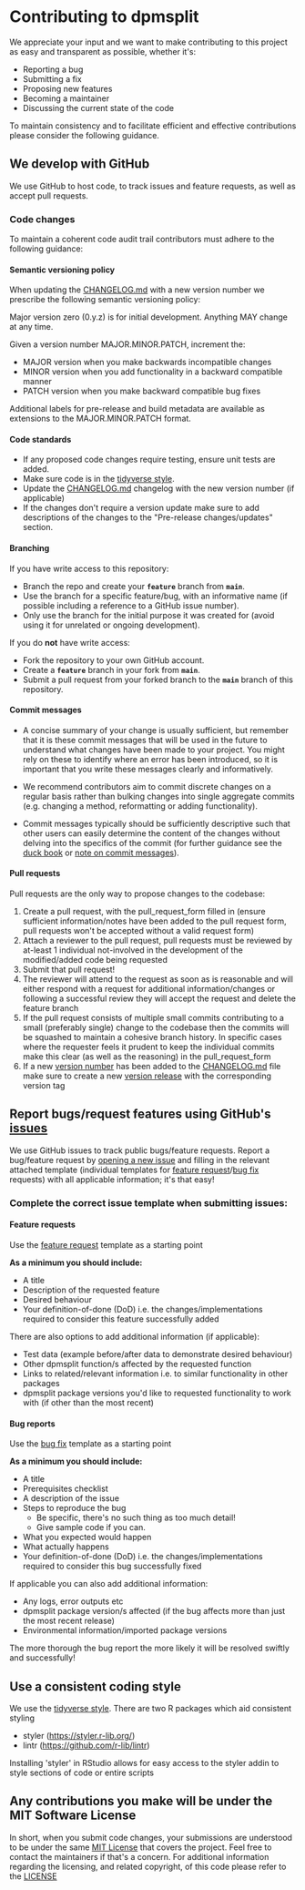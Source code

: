 # Contributing to  dpmsplit

We appreciate your input and we want to make contributing to this project as easy and transparent as possible, whether it's:

-   Reporting a bug
-   Submitting a fix
-   Proposing new features
-   Becoming a maintainer
-   Discussing the current state of the code

To maintain consistency and to facilitate efficient and effective contributions please consider the following guidance.

## We develop with GitHub

We use GitHub to host code, to track issues and feature requests, as well as accept pull requests.

### Code changes

To maintain a coherent code audit trail contributors must adhere to the following guidance: 

#### Semantic versioning policy

When updating the [CHANGELOG.md](https://github.com/ONSdigital/dpmsplit/blob/main/CHANGELOG.md) with a new version number we prescribe the following semantic versioning policy:

Major version zero (0.y.z) is for initial development. Anything MAY change at any time.

Given a version number MAJOR.MINOR.PATCH, increment the:

- MAJOR version when you make backwards incompatible changes
- MINOR version when you add functionality in a backward compatible manner
- PATCH version when you make backward compatible bug fixes

Additional labels for pre-release and build metadata are available as extensions to the MAJOR.MINOR.PATCH format.

#### Code standards
- If any proposed code changes require testing, ensure unit tests are added.
- Make sure code is in the [tidyverse style](https://style.tidyverse.org/).
- Update the [CHANGELOG.md](https://github.com/ONSdigital/dpmsplit/blob/main/CHANGELOG.md) changelog with the new version number (if applicable)
- If the changes don't require a version update make sure to add descriptions of the changes to the "Pre-release changes/updates" section. 


#### Branching

If you have write access to this repository:

- Branch the repo and create your **`feature`** branch from **`main`**.
- Use the branch for a specific feature/bug, with an informative name (if possible including a reference to a GitHub issue number).
- Only use the branch for the initial purpose it was created for (avoid using it for unrelated or ongoing development).

If you do **not** have write access:

- Fork the repository to your own GitHub account.
- Create a **`feature`** branch in your fork from **`main`**.
- Submit a pull request from your forked branch to the **`main`** branch of this repository.

#### Commit messages

- A concise summary of your change is usually sufficient, but remember that it is these commit messages that will be used in the future to understand what changes have been made to your project. You might rely on these to identify where an error has been introduced, so it is important that you write these messages clearly and informatively.

- We recommend contributors aim to commit discrete changes on a regular basis rather than bulking changes into single aggregate commits (e.g. changing a method, reformatting or adding functionality).

- Commit messages typically should be sufficiently descriptive such that other users can easily determine the content of the changes without delving into the specifics of the commit (for further guidance see the [duck book](https://best-practice-and-impact.github.io/qa-of-code-guidance/version_control.html#write-short-and-informative-commits) or [note on commit messages](https://tbaggery.com/2008/04/19/a-note-about-git-commit-messages.html)).


#### Pull requests

Pull requests are the only way to propose changes to the codebase:

1. Create a pull request, with the pull_request_form filled in (ensure sufficient information/notes have been added to the pull request form, pull requests won't be accepted without a valid request form)
2. Attach a reviewer to the pull request, pull requests must be reviewed by at-least 1 individual not-involved in the development of the modified/added code being requested
3. Submit that pull request!
4. The reviewer will attend to the request as soon as is reasonable and will either respond with a request for additional information/changes or following a successful review they will accept the request and delete the feature branch
5. If the pull request consists of multiple small commits contributing to a small (preferably single) change to the codebase then the commits will be squashed to maintain a cohesive branch history. In specific cases where the requester feels it prudent to keep the individual commits make this clear (as well as the reasoning) in the pull_request_form
6. If a new [version number](https://semver.org/) has been added to the [CHANGELOG.md](https://github.com/ONSdigital/dpmsplit/blob/main/CHANGELOG.md) file make sure to create a new [version release]((https://github.com/ONSdigital/dpmsplit/releases/new)) with the corresponding version tag

## Report bugs/request features using GitHub's [issues](https://github.com/ONSdigital/dpmsplit/issues)

We use GitHub issues to track public bugs/feature requests. Report a bug/feature request by [opening a new issue](https://github.com/ONSdigital/dpmsplit/issues/new/choose) and filling in the relevant attached template (individual templates for [feature request](https://github.com/ONSdigital/dpmsplit/issues/new?assignees=&labels=enhancement&projects=&template=feature_request_template.md)/[bug fix](https://github.com/ONSdigital/dpmsplit/issues/new?assignees=&labels=bug&projects=&template=bug_report_template.md) requests) with all applicable information; it's that easy!

### Complete the correct issue template when submitting issues:

#### Feature requests

Use the [feature request](https://github.com/ONSdigital/dpmsplit/issues/new?assignees=&labels=enhancement&projects=&template=feature_request_template.md) template as a starting point

**As a minimum you should include:**

-   A title
-   Description of the requested feature
-   Desired behaviour
-   Your definition-of-done (DoD) i.e. the changes/implementations required to consider this feature successfully added

There are also options to add additional information (if applicable):

-   Test data (example before/after data to demonstrate desired behaviour)
-   Other  dpmsplit function/s affected by the requested function
-   Links to related/relevant information i.e. to similar functionality in other packages
-   dpmsplit package versions you'd like to requested functionality to work with (if other than the most recent)

#### Bug reports

Use the [bug fix](https://github.com/ONSdigital/dpmsplit/issues/new?assignees=&labels=bug&projects=&template=bug_report_template.md) template as a starting point

**As a minimum you should include:**

-   A title
-   Prerequisites checklist
-   A description of the issue
-   Steps to reproduce the bug
    -   Be specific, there's no such thing as too much detail!
    -   Give sample code if you can.
-   What you expected would happen
-   What actually happens
-   Your definition-of-done (DoD) i.e. the changes/implementations required to consider this bug successfully fixed

If applicable you can also add additional information:

-   Any logs, error outputs etc
-   dpmsplit package version/s affected (if the bug affects more than just the most recent release)
-   Environmental information/imported package versions

The more thorough the bug report the more likely it will be resolved swiftly and successfully!

## Use a consistent coding style

We use the [tidyverse style](https://style.tidyverse.org/). There are two R packages which aid consistent styling

-   styler (<https://styler.r-lib.org/>)
-   lintr (<https://github.com/r-lib/lintr>)

Installing 'styler' in RStudio allows for easy access to the styler addin to style sections of code or entire scripts

## Any contributions you make will be under the MIT Software License

In short, when you submit code changes, your submissions are understood to be under the same [MIT License](http://choosealicense.com/licenses/mit/) that covers the project. Feel free to contact the maintainers if that's a concern. For additional information regarding the licensing, and related copyright, of this code please refer to the [LICENSE](https://github.com/ONSdigital/dpmsplit/blob/main/LICENSE.md)